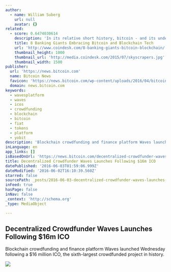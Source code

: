 ```yaml
---
author:
  - name: William Suberg
    url: null
    avatar: {}
related:
  - score: 0.6474030614
    description: 'In its relative short history, bitcoin - and its underlying technology the blockchain - have captivated thinkers around the world, but not everyone was quick to see the potential. Due in part to its initial billing as a threat to the traditional financial ecosystem, these institutions have perhaps understandably responded with sharp critiques and deep skepticism for the technology.'
    title: 8 Banking Giants Embracing Bitcoin and Blockchain Tech
    url: 'http://www.coindesk.com/8-banking-giants-bitcoin-blockchain/'
    thumbnail_height: 1000
    thumbnail_url: 'http://media.coindesk.com/2015/07/skyscrapers.jpg'
    thumbnail_width: 1500
publisher:
  url: 'https://news.bitcoin.com'
  name: Bitcoin News
  favicon: 'https://news.bitcoin.com/wp-content/uploads/2016/04/bitcoin_fav.png'
  domain: news.bitcoin.com
keywords:
  - wavesplatform
  - waves
  - icos
  - crowdfunding
  - blockchain
  - bitcoin
  - fiat
  - tokens
  - platform
  - yobit
description: 'Blockchain crowdfunding and finance platform Waves launched Wednesday following a $16 million ICO, the sixth-largest crowdfunded project in history.'
inLanguage: en
app_links: []
isBasedOnUrl: 'https://news.bitcoin.com/decentralized-crowdfunder-waves-16m-ico/'
title: Decentralized Crowdfunder Waves Launches Following $16m ICO
datePublished: '2016-06-03T01:59:06.999Z'
dateModified: '2016-06-02T16:10:39.560Z'
starred: false
sourcePath: _posts/2016-06-03-decentralized-crowdfunder-waves-launches-following-dollar16m-ico.md
inFeed: true
hasPage: false
inNav: false
_context: 'http://schema.org'
_type: MediaObject

---
```

<article style=""><h1>Decentralized Crowdfunder Waves Launches Following $16m ICO</h1><p>Blockchain crowdfunding and finance platform Waves launched Wednesday following a $16 million ICO, the sixth-largest crowdfunded project in history.</p><img src="https://news.bitcoin.com/wp-content/uploads/2016/06/wave-money.jpg" /></article>